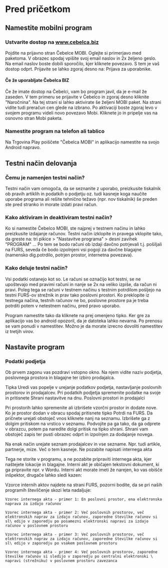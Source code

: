 # Pred pričetkom

## Namestite mobilni program

### Ustvarite dostop na www.cebelca.biz

Pojdite na prijavno stran Čebelce MOBI. Oglejte si primerjavo med paketoma. V obrazec spodaj vpišite svoj email naslov in 2x željeno geslo. Na email naslov boste dobili sporočilo, kjer kliknete povezavo. S tem je vaš dostop odprt. Prijavite se lahko zgoraj desno na: Prijava za uporabnike.

#### Če že uporabljate Čebelca BIZ 

Če že imate dostop na Čebelci, vam bo program javil, da je e-mail že zaseden. V tem primeru se prijavite v Čebelco in zgoraj desno kliknite "Naročnina". Na tej strani si lahko aktivirate še željeni MOBI paket. Na strani vidite tudi preračun cen glede na izbrano. Po aktivaciji boste zgoraj levo v svojem programu videli novo povezavo Mobi. Kliknete jo in pripelje vas na osnovno stran Mobi paketa.

### Namestite program na telefon ali tablico

Na Trgovina Play poiščete "Čebelca MOBI" in aplikacijo namestite na svojo Android napravo.

## Testni način delovanja 

### Čemu je namenjen testni način?

Testni način vam omogoča, da se seznanite z uporabo, preizkusite tiskalnik ob pravih artiklih in podatkih o podjetju oz. tudi kasneje koga naučite uporabe programa ali rešite tehnično težavo (npr. nov tiskalnik) še preden ste pred stranko in morate izdati pravi račun.

### Kako aktiviram in deaktiviram testni način?

Ko si namestite Čebelco MOBI, ste najprej v testnem načinu in lahko preizkusite izdajanje računov. Testni način izklopite in pravega vklopite tako, da greste na: tri pikice > "Nastavitve programa" > desni zavihek "PROGRAM" ... Po tem se bodo računi ob izdaji davčno potrjevali t.j. pošiljali na FURS, seveda če bodo izpolnjeni vsi pogoji za davčne blagajne (namensko dig.potrdilo, potrjen prostor, internetna povezava).

### Kako deluje testni način?

Vsi podatki ostanejo kot so. Le računi se označijo kot testni, se ne upoštevajo med pravimi računi in nanje se 2x na veliko izpiše, da račun ni pravi. Poleg tega se računi v testnem načinu s testnim potrdilom pošljejo na testni FURS-ov strežnik in prav tako poslovni prostori. Ko preklopite iz testnega načina, testnih računov ne bo, poslovne prostore pa je treba potrditi potem v netestnem načinu, pred pravo uporabo.

Program namestite tako da kliknete na prej omenjeno tipko. Ker gre za aplikacijo vas bo android opozoril, da je datoteka lahko nevarna. Po prenosu se vam ponudi v namestitev. Možno je da morate izrecno dovoliti namestitev iz tretjih virov.

## Nastavite program

### Podatki podjetja

Ob prvem zagonu vas pozdravi vstopno okno. Na njem vidite naziv podjetja, poslovnega prostora in blagajne ter izbiro prodajalca.

Tipka Uredi vas popelje v urejanje podatkov podjetja, nastavljanje poslovnih prostorov in prodajalcev. Pri podatkih podjetja spremenite podatke na svoje in pritisnete Shrani nastavitve na dnu.
Poslovni prostori in prodajalci

Pri prostorih lahko spremenite ali izbrišete vzorčni prostor in dodate nove. Ko je prostor dodan v obracu spodaj pritisnete tipko Potrdi na FURS. Da pričnete urejati obstoječ vnos kliknete nanj na seznamu. Izbrišete ga z dolgim pritiskom na vrstico v seznamu. Podvojite pa ga tako, da ga odprete v obrazcu, potem pa naredite dolgi pritisk na tipko shrani. Shrani vam obstoječ zapis ter pusti obrazec odprt in izpolnjen za dodajanje novega.

Na enak način urejate seznam prodajalcev in vse sezname. Npr. tudi artikle, partnerje, mize. Več o tem kasneje.
Ne pozabite napisati internega akta

Tega ne storite v programu, a ne pozabite pripraviti internega akta, kjer naštejete lokacije in blagajne. Interni akt je običajen tekstovni dokument, ki ga pripravite npr. v Wordu. Interni akt morate imeti že narejen, ko vas obišče inšpektor, drugače lahko sledi kazen:

Vzorce internih aktov najdete na strani FURS, pozorni bodite, da se pri naših programih številčenje skozi leta nadaljuje:

    Vzorec internega akta - primer 1: En poslovni prostor, ena elektronska naprava za izdajo računov

    Vzorec internega akta - primer 2: Več poslovnih prostorov, več elektronskih naprav za izdajo računov, zaporedne številke računov si sl\ edijo v zaporedju po posamezni elektronski napravi za izdajo računov v poslovnem prostoru

    Vzorec internega akta - primer 3: Več poslovnih prostorov, več elektronskih naprav za izdajo računov, zaporedne številke računov si sl\ edijo v zaporedju po vsakem poslovnem prostoru

    Vzorec internega akta - primer 4: Več poslovnih prostorov, zaporedne številke računov si sledijo v zaporedju po centralni elektronski \ napravi (strežniku) v poslovnem prostoru zavezanca

